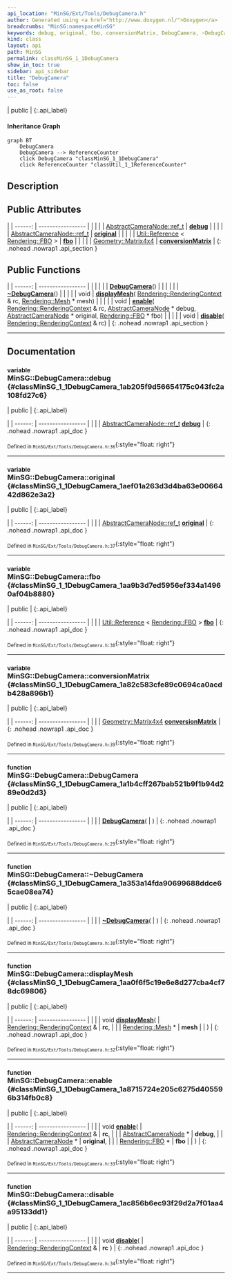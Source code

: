 ```yaml
---
api_location: "MinSG/Ext/Tools/DebugCamera.h"
author: Generated using <a href="http://www.doxygen.nl/">Doxygen</a>
breadcrumbs: "MinSG:namespaceMinSG"
keywords: debug, original, fbo, conversionMatrix, DebugCamera, ~DebugCamera, displayMesh, enable, disable
kind: class
layout: api
path: MinSG
permalink: classMinSG_1_1DebugCamera
show_in_toc: true
sidebar: api_sidebar
title: "DebugCamera"
toc: false
use_as_root: false
---
```


| public |
{:.api_label}

#### Inheritance Graph

```mermaid
graph BT
	DebugCamera
	DebugCamera --> ReferenceCounter
	click DebugCamera "classMinSG_1_1DebugCamera"
	click ReferenceCounter "classUtil_1_1ReferenceCounter"
```

## Description





## Public Attributes

|
| ------: | ----------------- |
|  | |
| [AbstractCameraNode::ref_t](classMinSG_1_1AbstractCameraNode#classMinSG_1_1AbstractCameraNode_1a1b7dec1c85f3ef383fa66485f124905c) | **[debug](#classMinSG_1_1DebugCamera_1ab205f9d56654175c043fc2a108fd27c6)**  |
|  | |
| [AbstractCameraNode::ref_t](classMinSG_1_1AbstractCameraNode#classMinSG_1_1AbstractCameraNode_1a1b7dec1c85f3ef383fa66485f124905c) | **[original](#classMinSG_1_1DebugCamera_1aef01a263d3d4ba63e0066442d862e3a2)**  |
|  | |
| [Util::Reference](classUtil_1_1Reference) < [Rendering::FBO](classRendering_1_1FBO) > | **[fbo](#classMinSG_1_1DebugCamera_1aa9b3d7ed5956ef334a14960af04b8880)**  |
|  | |
| [Geometry::Matrix4x4](namespaceGeometry#namespaceGeometry_1a1dec338534190ba5915a7dc75b38fcbe) | **[conversionMatrix](#classMinSG_1_1DebugCamera_1a82c583cfe89c0694ca0acdb428a896b1)**  |
{: .nohead .nowrap1 .api_section }


## Public Functions

|
| ------: | ----------------- |
|  | |
|  | **[DebugCamera](#classMinSG_1_1DebugCamera_1a1b4cff267bab521b9f1b94d289e0d2d3)**() |
|  | |
|  | **[~DebugCamera](#classMinSG_1_1DebugCamera_1a353a14fda90699688ddce65cae08ea74)**() |
|  | |
| void | **[displayMesh](#classMinSG_1_1DebugCamera_1aa0f6f5c19e6e8d277cba4cf78dc69806)**( [Rendering::RenderingContext](classRendering_1_1RenderingContext) & rc,  [Rendering::Mesh](classRendering_1_1Mesh) * mesh) |
|  | |
| void | **[enable](#classMinSG_1_1DebugCamera_1a8715724e205c6275d405596b314fb0c8)**( [Rendering::RenderingContext](classRendering_1_1RenderingContext) & rc,  [AbstractCameraNode](classMinSG_1_1AbstractCameraNode) * debug,  [AbstractCameraNode](classMinSG_1_1AbstractCameraNode) * original,  [Rendering::FBO](classRendering_1_1FBO) * fbo) |
|  | |
| void | **[disable](#classMinSG_1_1DebugCamera_1ac856b6ec93f29d2a7f01aa4a95133dd1)**( [Rendering::RenderingContext](classRendering_1_1RenderingContext) & rc) |
{: .nohead .nowrap1 .api_section }


-------------------------------------------------------------------

## Documentation

### <small>variable</small><br/> MinSG::DebugCamera::debug {#classMinSG_1_1DebugCamera_1ab205f9d56654175c043fc2a108fd27c6}

| public |
{:.api_label}

|
| ------: | ----------------- |
|  |
| [AbstractCameraNode::ref_t](classMinSG_1_1AbstractCameraNode#classMinSG_1_1AbstractCameraNode_1a1b7dec1c85f3ef383fa66485f124905c) **[debug](#classMinSG_1_1DebugCamera_1ab205f9d56654175c043fc2a108fd27c6)**  |
{: .nohead .nowrap1 .api_doc }





<sub>Defined in `MinSG/Ext/Tools/DebugCamera.h:36`</sub>{:style="float: right"}

-------------------------------------------------------------------

### <small>variable</small><br/> MinSG::DebugCamera::original {#classMinSG_1_1DebugCamera_1aef01a263d3d4ba63e0066442d862e3a2}

| public |
{:.api_label}

|
| ------: | ----------------- |
|  |
| [AbstractCameraNode::ref_t](classMinSG_1_1AbstractCameraNode#classMinSG_1_1AbstractCameraNode_1a1b7dec1c85f3ef383fa66485f124905c) **[original](#classMinSG_1_1DebugCamera_1aef01a263d3d4ba63e0066442d862e3a2)**  |
{: .nohead .nowrap1 .api_doc }





<sub>Defined in `MinSG/Ext/Tools/DebugCamera.h:37`</sub>{:style="float: right"}

-------------------------------------------------------------------

### <small>variable</small><br/> MinSG::DebugCamera::fbo {#classMinSG_1_1DebugCamera_1aa9b3d7ed5956ef334a14960af04b8880}

| public |
{:.api_label}

|
| ------: | ----------------- |
|  |
| [Util::Reference](classUtil_1_1Reference) < [Rendering::FBO](classRendering_1_1FBO) > **[fbo](#classMinSG_1_1DebugCamera_1aa9b3d7ed5956ef334a14960af04b8880)**  |
{: .nohead .nowrap1 .api_doc }





<sub>Defined in `MinSG/Ext/Tools/DebugCamera.h:38`</sub>{:style="float: right"}

-------------------------------------------------------------------

### <small>variable</small><br/> MinSG::DebugCamera::conversionMatrix {#classMinSG_1_1DebugCamera_1a82c583cfe89c0694ca0acdb428a896b1}

| public |
{:.api_label}

|
| ------: | ----------------- |
|  |
| [Geometry::Matrix4x4](namespaceGeometry#namespaceGeometry_1a1dec338534190ba5915a7dc75b38fcbe) **[conversionMatrix](#classMinSG_1_1DebugCamera_1a82c583cfe89c0694ca0acdb428a896b1)**  |
{: .nohead .nowrap1 .api_doc }





<sub>Defined in `MinSG/Ext/Tools/DebugCamera.h:39`</sub>{:style="float: right"}

-------------------------------------------------------------------

### <small>function</small><br/> MinSG::DebugCamera::DebugCamera {#classMinSG_1_1DebugCamera_1a1b4cff267bab521b9f1b94d289e0d2d3}

| public |
{:.api_label}

|
| ------: | ----------------- |
|  |
|  **[DebugCamera](#classMinSG_1_1DebugCamera_1a1b4cff267bab521b9f1b94d289e0d2d3)**( |  ) |
{: .nohead .nowrap1 .api_doc }





<sub>Defined in `MinSG/Ext/Tools/DebugCamera.h:29`</sub>{:style="float: right"}

-------------------------------------------------------------------

### <small>function</small><br/> MinSG::DebugCamera::~DebugCamera {#classMinSG_1_1DebugCamera_1a353a14fda90699688ddce65cae08ea74}

| public |
{:.api_label}

|
| ------: | ----------------- |
|  |
|  **[~DebugCamera](#classMinSG_1_1DebugCamera_1a353a14fda90699688ddce65cae08ea74)**( |  ) |
{: .nohead .nowrap1 .api_doc }





<sub>Defined in `MinSG/Ext/Tools/DebugCamera.h:30`</sub>{:style="float: right"}

-------------------------------------------------------------------

### <small>function</small><br/> MinSG::DebugCamera::displayMesh {#classMinSG_1_1DebugCamera_1aa0f6f5c19e6e8d277cba4cf78dc69806}

| public |
{:.api_label}

|
| ------: | ----------------- |
|  |
| void **[displayMesh](#classMinSG_1_1DebugCamera_1aa0f6f5c19e6e8d277cba4cf78dc69806)**( |  [Rendering::RenderingContext](classRendering_1_1RenderingContext) & | **rc**, |
| |  [Rendering::Mesh](classRendering_1_1Mesh) * | **mesh** |
|   ) |
{: .nohead .nowrap1 .api_doc }





<sub>Defined in `MinSG/Ext/Tools/DebugCamera.h:32`</sub>{:style="float: right"}

-------------------------------------------------------------------

### <small>function</small><br/> MinSG::DebugCamera::enable {#classMinSG_1_1DebugCamera_1a8715724e205c6275d405596b314fb0c8}

| public |
{:.api_label}

|
| ------: | ----------------- |
|  |
| void **[enable](#classMinSG_1_1DebugCamera_1a8715724e205c6275d405596b314fb0c8)**( |  [Rendering::RenderingContext](classRendering_1_1RenderingContext) & | **rc**, |
| |  [AbstractCameraNode](classMinSG_1_1AbstractCameraNode) * | **debug**, |
| |  [AbstractCameraNode](classMinSG_1_1AbstractCameraNode) * | **original**, |
| |  [Rendering::FBO](classRendering_1_1FBO) * | **fbo** |
|   ) |
{: .nohead .nowrap1 .api_doc }





<sub>Defined in `MinSG/Ext/Tools/DebugCamera.h:33`</sub>{:style="float: right"}

-------------------------------------------------------------------

### <small>function</small><br/> MinSG::DebugCamera::disable {#classMinSG_1_1DebugCamera_1ac856b6ec93f29d2a7f01aa4a95133dd1}

| public |
{:.api_label}

|
| ------: | ----------------- |
|  |
| void **[disable](#classMinSG_1_1DebugCamera_1ac856b6ec93f29d2a7f01aa4a95133dd1)**( |  [Rendering::RenderingContext](classRendering_1_1RenderingContext) & | **rc** ) |
{: .nohead .nowrap1 .api_doc }





<sub>Defined in `MinSG/Ext/Tools/DebugCamera.h:34`</sub>{:style="float: right"}

-------------------------------------------------------------------

